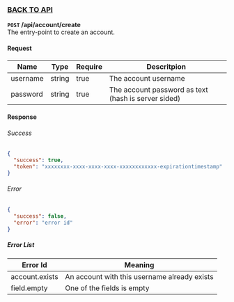 ### [BACK TO API](../../API.md)

**``POST`` /api/account/create**  
The entry-point to create an account.

#### Request
| Name     | Type   | Require | Descritpion                                         |
| -------- | ------ | ------- | --------------------------------------------------- |
| username | string | true    | The account username                                |
| password | string | true    | The account password as text (hash is server sided) |

#### Response

###### Success
```json
{
  "success": true,
  "token": "xxxxxxxx-xxxx-xxxx-xxxx-xxxxxxxxxxxx-expirationtimestamp"
}
```

###### Error
```json
{
  "success": false,
  "error": "error id"
}
```

##### Error List
| Error Id       | Meaning                                      |
| -------------- | -------------------------------------------- |
| account.exists | An account with this username already exists |
| field.empty    | One of the fields is empty                   |

